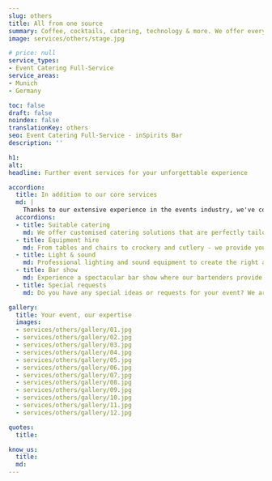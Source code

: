 ```yaml
---
slug: others
title: All from one source
summary: Coffee, cocktails, catering, technology & more. We offer everything for your perfect event. Tell us your wishes, we make them come true.
image: services/others/stage.jpg

# price: null
service_types:
- Event Catering Full-Service
service_areas:
- Munich
- Germany

toc: false
draft: false
noindex: false
translationKey: others
seo: Event Catering Full-Service - inSpirits Bar
description: ''

h1: 
alt: 
headline: Further event services for your unforgettable experience

accordion:
  title: In addition to our core services
  md: |
    Thanks to our extensive experience in the events industry, we've continually grown both our expertise and our network. This means we're perfectly positioned to offer you expert guidance and hands-on support for all your event needs.
  accordions:
  - title: Suitable catering
    md: We offer customised catering solutions that are perfectly tailored to your event. Whether finger food, buffets or multi-course menus, our catering service ensures culinary highlights.
  - title: Equipment hire
    md: From tables and chairs to crockery and cutlery - we provide you with the equipment you need to make your event run smoothly and in style.
  - title: Light & sound
    md: Professional lighting and sound equipment to create the right atmosphere. Whether it's subtle background music or impressive light shows, we have the right technology for your event.
  - title: Bar show
    md: Experience a spectacular bar show where our bartenders provide entertainment with impressive tricks and showmanship. A highlight that will wow your guests.
  - title: Special requests
    md: Do you have any special ideas or requests for your event? We are flexible and will endeavor to fulfill your individual requirements to make your event unique and unforgettable.

gallery:
  title: Your event, our expertise
  images:
  - services/others/gallery/01.jpg
  - services/others/gallery/02.jpg
  - services/others/gallery/03.jpg
  - services/others/gallery/04.jpg
  - services/others/gallery/05.jpg
  - services/others/gallery/06.jpg
  - services/others/gallery/07.jpg
  - services/others/gallery/08.jpg
  - services/others/gallery/09.jpg
  - services/others/gallery/10.jpg
  - services/others/gallery/11.jpg
  - services/others/gallery/12.jpg

quotes:
  title: 

know_us:
  title: 
  md: 
---
```

